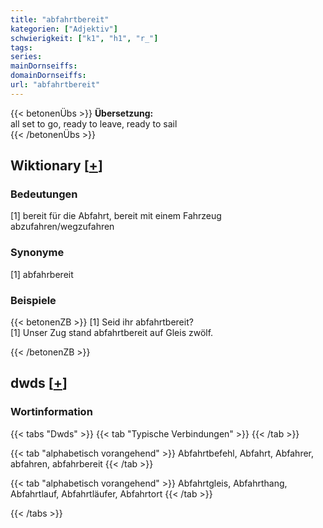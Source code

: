 ```yaml
---
title: "abfahrtbereit"
kategorien: ["Adjektiv"]
schwierigkeit: ["k1", "h1", "r_"]
tags:
series:
mainDornseiffs:
domainDornseiffs:
url: "abfahrtbereit"
---
```


{{< betonenÜbs >}}
**Übersetzung:**  
all set to go, ready to leave, ready to sail  
{{< /betonenÜbs >}}

## Wiktionary [[+](https://de.wiktionary.org/wiki/abfahrtbereit)]

### Bedeutungen
[1] bereit für die Abfahrt, bereit mit einem Fahrzeug abzufahren/wegzufahren  

### Synonyme
[1] abfahrbereit  

### Beispiele
{{< betonenZB >}}
[1] Seid ihr abfahrtbereit?  
[1] Unser Zug stand abfahrtbereit auf Gleis zwölf.  

{{< /betonenZB >}}


## dwds [[+](https://www.dwds.de/wb/abfahrtbereit)]

### Wortinformation
{{< tabs "Dwds" >}}
{{< tab "Typische Verbindungen" >}}
{{< /tab >}}

{{< tab "alphabetisch vorangehend" >}}
Abfahrtbefehl, Abfahrt, Abfahrer, abfahren, abfahrbereit
{{< /tab >}}

{{< tab "alphabetisch vorangehend" >}}
Abfahrtgleis, Abfahrthang, Abfahrtlauf, Abfahrtläufer, Abfahrtort
{{< /tab >}}

{{< /tabs >}}

